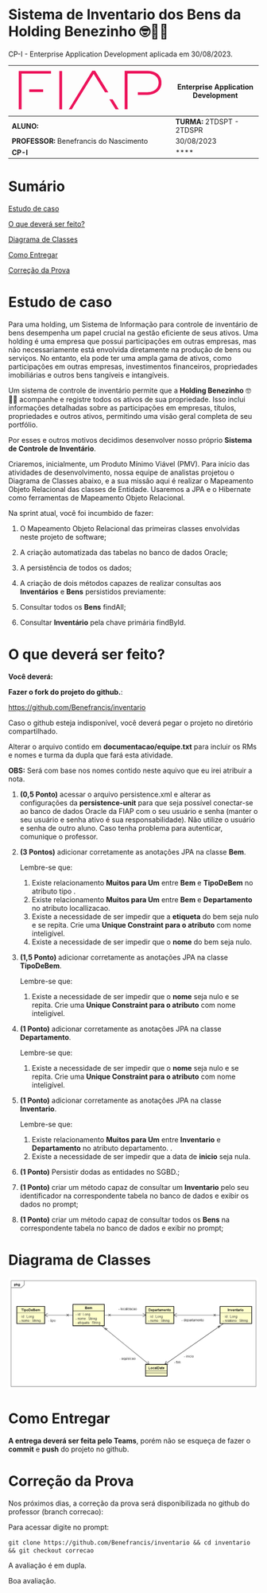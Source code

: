# Sistema de Inventario dos Bens da Holding Benezinho 🤓👍🏾

CP-I - Enterprise Application Development aplicada em 30/08/2023.


| ![](documentacao/fiap.jpg)               | **Enterprise Application Development** |
|------------------------------------------|----------------------------------------|
| **ALUNO:**                               | **TURMA:** 2TDSPT  - 2TDSPR            |
| **PROFESSOR:** Benefrancis do Nascimento | 30/08/2023                             |
| **CP-I**                                 | ****                                   |

# Sumário


[Estudo de caso ](#_Estudo_de_caso)

[O que deverá ser feito? ](#_O_que_devera_ser_feito)

[Diagrama de Classes ](#_Diagrama_de_Classes)

[Como Entregar ](#_Entrega)

[Correção da Prova ](#_Correcao)

<a id="_Estudo_de_caso"></a>

# Estudo de caso

Para uma holding, um Sistema de Informação para controle de inventário de bens desempenha um papel crucial na gestão eficiente de seus ativos. Uma holding é uma empresa que possui participações em outras empresas, mas não necessariamente está envolvida diretamente na produção de bens ou serviços. No entanto, ela pode ter uma ampla gama de ativos, como participações em outras empresas, investimentos financeiros, propriedades imobiliárias e outros bens tangíveis e intangíveis.

Um sistema de controle de inventário permite que a **Holding Benezinho** 🤓👍🏾 acompanhe e registre todos os ativos de sua propriedade. Isso inclui informações detalhadas sobre as participações em empresas, títulos, propriedades e outros ativos, permitindo uma visão geral completa de seu portfólio.

Por esses e outros motivos decidimos desenvolver nosso próprio **Sistema de Controle de Inventário**.

Criaremos, inicialmente, um Produto Mínimo Viável (PMV). Para início das atividades de desenvolvimento, nossa equipe de analistas projetou o Diagrama de Classes abaixo, e a sua missão aqui é realizar o Mapeamento Objeto Relacional das classes de Entidade. Usaremos a JPA e o Hibernate como ferramentas de Mapeamento Objeto Relacional.

Na sprint atual, você foi incumbido de fazer:

1. O Mapeamento Objeto Relacional das primeiras classes envolvidas neste projeto de software;

2. A criação automatizada das tabelas no banco de dados Oracle;

3. A persistência de todos os dados;

4. A criação de dois métodos capazes de realizar consultas aos **Inventários** e **Bens** persistidos previamente:

5. Consultar todos os **Bens** findAll;

6. Consultar **Inventário** pela chave primária findById.



<a id="_O_que_devera_ser_feito"></a>

# O que deverá ser feito?


**Você deverá:**

**Fazer o fork do projeto do github.**:

https://github.com/Benefrancis/inventario

Caso o github esteja indisponível, você deverá pegar o projeto no diretório compartilhado.

Alterar o arquivo contido em  **documentacao/equipe.txt** para incluir os RMs e nomes e turma da dupla que fará esta atividade.

**OBS:** Será com base nos nomes contido neste aquivo que eu irei atribuir a nota.

1. **(0,5 Ponto)** acessar o arquivo persistence.xml e alterar as configurações da **persistence-unit** para que seja possível conectar-se ao banco de dados Oracle da FIAP com o seu usuário e senha (manter o seu usuário e senha ativo é sua responsabilidade). Não utilize o usuário e senha de outro aluno. Caso tenha problema para autenticar, comunique o professor.


2. **(3 Pontos)** adicionar corretamente as anotações JPA na classe **Bem**.

    Lembre-se que:


    1. Existe relacionamento **Muitos para Um** entre **Bem** e **TipoDeBem** no atributo tipo                                                                                                                                                                                                                                             .
    2. Existe relacionamento **Muitos para Um** entre **Bem** e **Departamento**  no atributo locallizacao. 
    3. Existe a necessidade de ser impedir que a **etiqueta** do bem seja nulo e se repita. Crie uma **Unique Constraint para o atributo** com nome inteligível.
    4. Existe a necessidade de ser impedir que o **nome** do bem seja nulo.


3. **(1,5 Ponto)** adicionar corretamente as anotações JPA na classe **TipoDeBem**.
    

   Lembre-se que:

    1. Existe a necessidade de ser impedir que o **nome** seja nulo e se repita. Crie uma **Unique Constraint para o atributo** com nome inteligível.


4. **(1 Ponto)** adicionar corretamente as anotações JPA na classe **Departamento**.

    Lembre-se que:


    1. Existe a necessidade de ser impedir que o **nome** seja nulo e se repita. Crie uma **Unique Constraint para o atributo** com nome inteligível.



5. **(1 Ponto)** adicionar corretamente as anotações JPA na classe **Inventario**.
   
    Lembre-se que:


    1. Existe relacionamento **Muitos para Um** entre **Inventario** e **Departamento** no atributo departamento.                                                                                                                                                                                                                                             .
    4. Existe a necessidade de ser impedir que a data de **inicio**  seja nula.



6. **(1 Ponto)** Persistir dodas as entidades no SGBD.;

7. **(1 Ponto)** criar um método capaz de consultar um **Inventario** pelo seu identificador na correspondente tabela no banco de dados e exibir os dados no prompt;

8. **(1 Ponto)** criar um método capaz de consultar todos os **Bens** na correspondente tabela no banco de dados e exibir no prompt;


<a id="_Diagrama_de_Classes"></a>

# Diagrama de Classes

<img src="documentacao/diagrama.png" title="Diagrama de Classes">


<a id="_Entrega"></a>

# Como Entregar

**A entrega deverá ser feita pelo Teams**, porém não se esqueça de fazer o **commit** e **push** do projeto no github.


<a id="_Correcao"></a>

# Correção da Prova

Nos próximos dias, a correção da prova será disponibilizada no github do professor (branch correcao):

Para acessar digite no prompt:

```shell
git clone https://github.com/Benefrancis/inventario && cd inventario && git checkout correcao
```


A avaliação é em dupla.


Boa avaliação.
